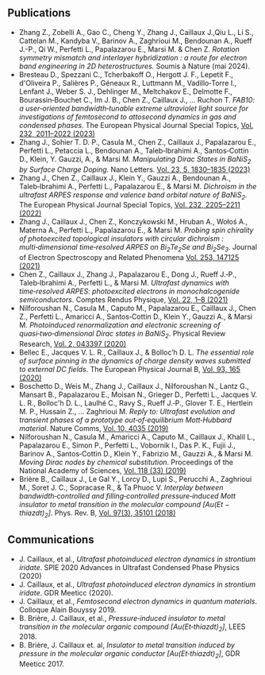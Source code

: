 ## Publications

* Zhang Z., Zobelli A., Gao C., Cheng Y., Zhang J., Caillaux J.,Qiu L., Li S., Cattelan M., Kandyba V., Barinov A., Zaghrioui M., Bendounan A., Rueff J.-P., Qi W., Perfetti L., Papalazarou E., Marsi M. & Chen Z. *Rotation symmetry mismatch and interlayer hybridization : a route for electron band engineering in 2D heterostructures.* Soumis à Nature (mai 2024).
* Bresteau D., Spezzani C., Tcherbakoff O., Hergott J. F., Lepetit F., d'Oliveira P., Salières P., Géneaux R., Luttmann M., Vadillo‑Torre I., Lenfant J., Weber S. J., Dehlinger M., Meltchakov E., Delmotte F., Bourassin‑Bouchet C., Im J. B., Chen Z., Caillaux J., … Ruchon T. *FAB10: a user‑oriented bandwidth‑tunable extreme ultraviolet light source for investigations of femtosecond to attosecond dynamics in gas and condensed phases*. The European Physical Journal Special Topics, [Vol. 232, 2011–2022 (2023)](https://doi.org/10.1140/epjs/s11734-022-00752-x) 
* Zhang J., Sohier T. D. P., Casula M., Chen Z., Caillaux J., Papalazarou E., Perfetti L., Petaccia L., Bendounan A., Taleb‑Ibrahimi A., Santos‑Cottin D., Klein, Y. Gauzzi, A., & Marsi M. *Manipulating Dirac States in $BaNiS_2$* *by Surface Charge Doping.* Nano Letters. [Vol. 23, 5, 1830–1835 (2023)](https://doi.org/10.1021/acs.nanolett.2c04701)
* Zhang J., Chen Z., Caillaux J., Klein Y., Gauzzi A., Bendounan A., Taleb‑Ibrahimi A., Perfetti L., Papalazarou E., & Marsi M. *Dichroism in the ultrafast ARPES response and valence band orbital nature of $BaNiS_2$*. The European Physical Journal Special Topics, [Vol. 232, 2205–2211 (2022)](https://doi.org/10.1140/epjs/s11734-022-00746-9)
* Zhang J., Caillaux J., Chen Z., Konczykowski M., Hruban A., Wołoś A., Materna A., Perfetti L., Papalazarou E., & Marsi M. *Probing spin chirality of photoexcited topological insulators with circular dichroism : multi‑dimensional time‑resolved ARPES on $Bi_2Te_2Se$ and $Bi_2Se_3$*. Journal of Electron Spectroscopy and Related Phenomena [Vol. 253, 147125 (2021)](https://doi.org/10.1016/j.elspec.2021.147125)
* Chen Z., Caillaux J., Zhang J., Papalazarou E., Dong J., Rueff J.‑P., Taleb‑Ibrahimi A., Perfetti L., & Marsi M. *Ultrafast dynamics with time‑resolved ARPES: photoexcited electrons in monochalcogenide semiconductors*. Comptes Rendus Physique, [Vol. 22, 1–8 (2021)](https://doi.org/10.5802/crphys.57)
* Nilforoushan N., Casula M., Caputo M., Papalazarou E., Caillaux J., Chen Z., Perfetti L., Amaricci A., Santos‑Cottin D., Klein Y., Gauzzi A., & Marsi M. *Photoinduced renormalization and electronic screening of quasi‑two‑dimensional Dirac states in $BaNiS_2$*. Physical Review Research, [Vol. 2, 043397 (2020)](https://doi.org/10.1103/PhysRevResearch.2.043397)
* Bellec E., Jacques V. L. R., Caillaux J., & Bolloc’h D. L. *The essential role of surface pinning in the dynamics of charge density waves submitted to external DC fields*. The European Physical Journal B, [Vol. 93, 165 (2020)](https://doi.org/10.1140/epjb/e2020-10211-6)
* Boschetto D., Weis M., Zhang J., Caillaux J., Nilforoushan N., Lantz G., Mansart B., Papalazarou E., Moisan N., Grieger D., Perfetti L., Jacques V. L. R., Bolloc'h D. L., Laulhé C., Ravy S., Rueff J.‑P., Glover T. E., Hertlein M. P., Hussain Z., … Zaghrioui M. *Reply to: Ultrafast evolution and transient phases of a prototype out‑of‑equilibrium Mott‑Hubbard material*. Nature Comms, [Vol. 10, 4035 (2019)](https://doi.org/10.1038/s41467-019-11744-2)
* Nilforoushan N., Casula M., Amaricci A., Caputo M., Caillaux J., Khalil L., Papalazarou E., Simon P., Perfetti L., Vobornik I., Das P. K., Fujii J., Barinov A., Santos‑Cottin D., Klein Y., Fabrizio M., Gauzzi A., & Marsi M. *Moving Dirac nodes by chemical substitution*. Proceedings of the National Academy of Sciences, [Vol. 118 (33) (2019)](https://doi.org/10.1073/pnas.2108617118)
* Brière B., Caillaux J., Le Gal Y., Lorcy D., Lupi S., Perucchi A., Zaghrioui M., Soret J. C., Sopracase R., & Ta Phuoc V. *Interplay between bandwidth‑controlled and filling‑controlled pressure‑induced Mott insulator to metal transition in the molecular compound $[Au(Et-thiazdt)_2]$*. Phys. Rev. B, [Vol. 97(3), 35101 (2018)](https://link.aps.org/doi/10.1103/PhysRevB.97.035101)

## Communications

* J. Caillaux, et al., *Ultrafast photoinduced electron dynamics in strontium iridate*. SPIE 2020 Advances in Ultrafast Condensed Phase Physics (2020)
* J. Caillaux, et al., *Ultrafast photoinduced electron dynamics in strontium iridate*. GDR Meeticc (2020).
* J. Caillaux, et al., *Femtosecond electron dynamics in quantum materials*. Colloque Alain Bouyssy 2019.
* B. Brière, J. Caillaux, et al., *Pressure‑induced insulator to metal transition in the molecular organic compound $[Au(Et‑thiazdt)_2]$*, LEES 2018.
* B. Brière, J. Caillaux et. al, *Insulator to metal transition induced by pressure in the molecular organic conductor $[Au(Et‑thiazdt)_2]$*, GDR Meeticc 2017.

